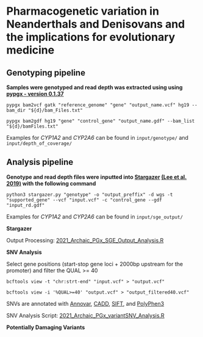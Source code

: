 # Pharmacogenetic variation in Neanderthals and Denisovans and the implications for evolutionary medicine

## Genotyping pipeline

**Samples were genotyped and read depth was extracted using using [pypgx - version 0.1.37](https://github.com/sbslee/pypgx)**

`pypgx bam2vcf gatk "reference_genome" "gene" "output_name.vcf" hg19 --bam_dir "${d}/bam_Files.txt"`

`pypgx bam2gdf hg19 "gene" "control_gene" "output_name.gdf" --bam_list "${d}/bamFiles.txt"`

Examples for *CYP1A2* and *CYP2A6* can be found in `input/genotype/` and `input/depth_of_coverage/`

## Analysis pipeline

**Genotype and read depth files were inputted into [Stargazer](https://stargazer.gs.washington.edu/stargazerweb/) [(Lee et al. 2019)](https://ascpt.onlinelibrary.wiley.com/doi/10.1002/cpt.1552) with the following command**

`python3 stargazer.py "genotype" -o "output_preffix" -d wgs -t "supported_gene" --vcf "input.vcf" -c "control_gene --gdf "input_rd.gdf"`

Examples for *CYP1A2* and *CYP2A6* can be found in `input/sge_output/`

**Stargazer**

Output Processing: [2021_Archaic_PGx_SGE_Output_Analysis.R]()

**SNV Analysis**

Select gene positions (start-stop gene loci + 2000bp upstream for the promoter) and filter the QUAL >= 40

`bcftools view -t "chr:strt-end" "input.vcf" > "output.vcf"`

`bcftools view -i '%QUAL>=40' "output.vcf" > "output_filtered40.vcf"`

SNVs are annotated with [Annovar](), [CADD](), [SIFT](), and [PolyPhen3]()

SNV Analysis Script: [2021_Archaic_PGx_variantSNV_Analysis.R]()

**Potentially Damaging Variants**

